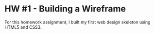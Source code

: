 # HW #1 - Building a Wireframe

For this homework assignment, I built my first web design skeleton using HTML5 and CSS3.